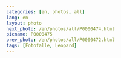 ```yaml
---
categories: [en, photos, all]
lang: en
layout: photo
next_photo: /en/photos/all/P0000474.html
picname: P0000475
prev_photo: /en/photos/all/P0000472.html
tags: [Fotofalle, Leopard]
---
```

